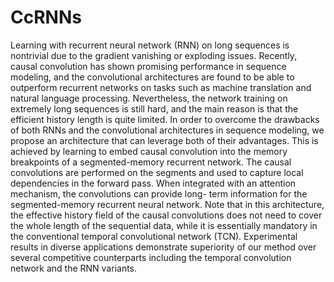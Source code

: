 # CcRNNs

Learning with recurrent neural network (RNN)
on long sequences is nontrivial due to the gradient vanishing or exploding issues. Recently, causal convolution has shown
promising performance in sequence modeling, and the convolutional architectures are found to be able to outperform
recurrent networks on tasks such as machine translation and natural language processing. Nevertheless, the network training
on extremely long sequences is still hard, and the main reason is that the efficient history length is quite limited. In order to
overcome the drawbacks of both RNNs and the convolutional architectures in sequence modeling, we propose an architecture
that can leverage both of their advantages. This is achieved by learning to embed causal convolution into the memory
breakpoints of a segmented-memory recurrent network. The causal convolutions are performed on the segments and used to
capture local dependencies in the forward pass. When integrated with an attention mechanism, the convolutions can provide long-
term information for the segmented-memory recurrent neural network. Note that in this architecture, the effective history field
of the causal convolutions does not need to cover the whole length of the sequential data, while it is essentially mandatory in
the conventional temporal convolutional network (TCN). Experimental results in diverse applications demonstrate superiority of
our method over several competitive counterparts including the temporal convolution network and the RNN variants. 
